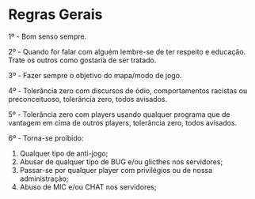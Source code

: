 # Regras Gerais

1º - Bom senso sempre.

2º - Quando for falar com alguém lembre-se de ter respeito e educação. Trate os outros como gostaria de ser tratado.

3º - Fazer sempre o objetivo do mapa/modo de jogo.

4º - Tolerância zero com discursos de ódio, comportamentos racistas ou preconceituoso, tolerância zero, todos avisados.

5º - Tolerância zero com players usando qualquer programa que de vantagem em cima de outros players, tolerância zero, todos avisados.

6º - Torna-se proibido:

1. Qualquer tipo de anti-jogo;
2. Abusar de qualquer tipo de BUG e/ou glicthes nos servidores;
3. Passar-se por qualquer player com privilégios ou de nossa administração;
4. Abuso de MIC e/ou CHAT nos servidores;


